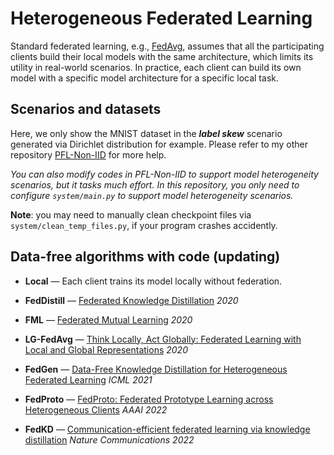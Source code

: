 # Heterogeneous Federated Learning
Standard federated learning, e.g., [FedAvg](http://proceedings.mlr.press/v54/mcmahan17a.html), assumes that all the participating clients build their local models with the same architecture, which limits its utility in real-world scenarios. In practice, each client can build its own model with a specific model architecture for a specific local task. 

## Scenarios and datasets

Here, we only show the MNIST dataset in the ***label skew*** scenario generated via Dirichlet distribution for example. Please refer to my other repository [PFL-Non-IID](https://github.com/TsingZ0/PFL-Non-IID) for more help. 

*You can also modify codes in PFL-Non-IID to support model heterogeneity scenarios, but it tasks much effort. In this repository, you only need to configure `system/main.py` to support model heterogeneity scenarios.*

**Note**: you may need to manually clean checkpoint files via `system/clean_temp_files.py`, if your program crashes accidently. 

## Data-free algorithms with code (updating)
  
- **Local** — Each client trains its model locally without federation.

- **FedDistill** — [Federated Knowledge Distillation](https://www.cambridge.org/core/books/abs/machine-learning-and-wireless-communications/federated-knowledge-distillation/F679266F85493319EB83635D2B17C2BD#access-block) *2020*

- **FML** — [Federated Mutual Learning](https://arxiv.org/abs/2006.16765) *2020*

- **LG-FedAvg** — [Think Locally, Act Globally: Federated Learning with Local and Global Representations](https://arxiv.org/abs/2001.01523) *2020*

- **FedGen** — [Data-Free Knowledge Distillation for Heterogeneous Federated Learning](http://proceedings.mlr.press/v139/zhu21b.html) *ICML 2021*

- **FedProto** — [FedProto: Federated Prototype Learning across Heterogeneous Clients](https://ojs.aaai.org/index.php/AAAI/article/view/20819) *AAAI 2022* 

- **FedKD** — [Communication-efficient federated learning via knowledge distillation](https://www.nature.com/articles/s41467-022-29763-x) *Nature Communications 2022*

